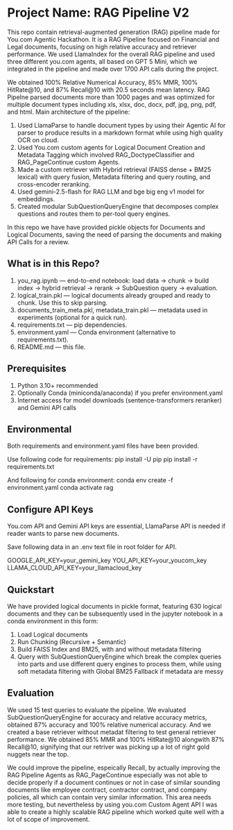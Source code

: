 # Project Name: RAG Pipeline V2

This repo contain retrieval-augmented generation (RAG) pipeline made for You.com Agentic Hackathon. It is a RAG Pipeline focused on Financial and Legal documents, focusing on high relative accuracy and retriever performance. We used LlamaIndex for the overall RAG pipeline and used three different you.com agents, all based on GPT 5 Mini, which we integrated in the pipeline and made over 1700 API calls during the project.

We obtained 100% Relative Numerical Accuracy, 85% MMR, 100% HitRate@10, and 87% Recall@10 with 20.5 seconds mean latency. RAG Pipelne parsed documents more than 1000 pages and was optimized for multiple document types including xls, xlsx, doc, docx, pdf, jpg, png, pdf, and html. Main architecture of the pipeline:

1. Used LlamaParse to handle document types by using their Agentic AI for parser to produce results in a markdown format while using high quality OCR on cloud.
2. Used You.com custom agents for Logical Document Creation and Metadata Tagging which involved RAG_DoctypeClassifier and RAG_PageContinue custom Agents.
3. Made a custom retriever with Hybrid retrieval (FAISS dense + BM25 lexical) with query fusion, Metadata filtering and query routing, and cross-encoder reranking.
4. Used gemini-2.5-flash for RAG LLM and bge big eng v1 model for embeddings.
5. Created modular SubQuestionQueryEngine that decomposes complex questions and routes them to per-tool query engines.

In this repo we have have provided pickle objects for Documents and Logical Documents, saving the need of parsing the documents and making API Calls for a review.

## What is in this Repo?
1. you_rag.ipynb — end-to-end notebook: load data → chunk → build index → hybrid retrieval → rerank → SubQuestion query → evaluation.
3. logical_train.pkl — logical documents already grouped and ready to chunk. Use this to skip parsing.
3. documents_train_meta.pkl, metadata_train.pkl — metadata used in experiments (optional for a quick run).
4. requirements.txt — pip dependencies.
5. environment.yaml — Conda environment (alternative to requirements.txt).
6. README.md — this file.

## Prerequisites
1. Python 3.10+ recommended
2. Optionally Conda (miniconda/anaconda) if you prefer environment.yaml
3. Internet access for model downloads (sentence-transformers reranker) and Gemini API calls

## Environmental 
Both requirements and environment.yaml files have been provided.

Use following code for requirements:
pip install -U pip
pip install -r requirements.txt

And following for conda environment:
conda env create -f environment.yaml
conda activate rag

## Configure API Keys
You.com API and Gemini API keys are essential, LlamaParse API is needed if reader wants to parse new documents.

Save following data in an .env text file in root folder for API.

GOOGLE_API_KEY=your_gemini_key
YOU_API_KEY=your_youcom_key
LLAMA_CLOUD_API_KEY=your_llamacloud_key

## Quickstart
We have provided logical documents in pickle format, featuring 630 logical documents and they can be subsequently used in the jupyter notebook in a conda environment in this form:
1. Load Logical documents
2. Run Chunking (Recursive + Semantic)
3. Build FAISS Index and BM25, with and without metadata filtering
4. Query with SubQuestionQueryEngine which break the complex queries into parts and use different query engines to process them, while using soft metadata filtering with Global BM25 Fallback if metadata are messy

## Evaluation
We used 15 test queries to evaluate the pipeline. We evaluated SubQuestionQueryEngine for accuracy and relative accuracy metrics, obtained 87% accuracy and 100% relative numerical accuracy. And we created a base retriever without metadat filtering to test general retriever performance. We obtained 85% MMR and 100% HitRate@10 alongwith 87% Recall@10, signifying that our retriver was picking up a lot of right gold nuggets near the top.

We could improve the pipeline, espeically Recall, by actually improving the RAG Pipeline Agents as RAG_PageContinue especially was not able to decide properly if a document continues or not in case of similar sounding documents like employee contract, contractor contract, and company policies, all which can contain very similar information. This area needs more testing, but nevertheless by using you.com Custom Agent API I was able to create a highly scalable RAG pipeline which worked quite well with a lot of scope of improvement.  
